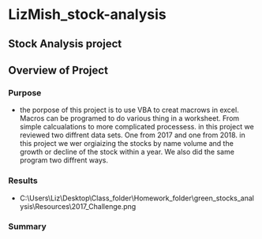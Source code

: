# LizMish_stock-analysis
 ## Stock Analysis project

## Overview of Project 

### Purpose
- the porpose of this project is to use VBA to creat macrows in excel. Macros can be programed to do various thing in a worksheet. From simple calcualations to more complicated processess. in this project we reviewed two diffrent data sets. One from 2017 and one from 2018. in this project we wer orgiaizing the stocks by name volume and the growth or decline of the stock within a year. We also did the same program two diffrent ways. 

### Results
- C:\Users\Liz\Desktop\Class_folder\Homework_folder\green_stocks_analysis\Resources\2017_Challenge.png

### Summary
